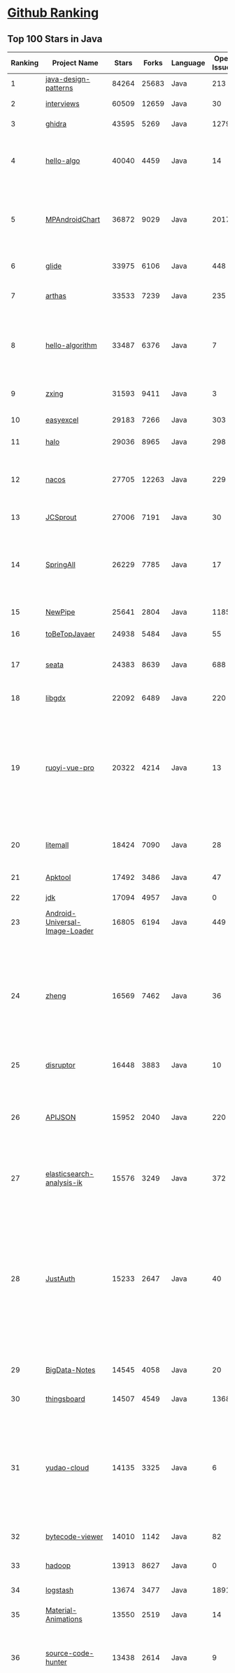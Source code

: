 [Github Ranking](../README.md)
==========

## Top 100 Stars in Java

| Ranking | Project Name | Stars | Forks | Language | Open Issues | Description | Last Commit |
| ------- | ------------ | ----- | ----- | -------- | ----------- | ----------- | ----------- |
| 1 | [java-design-patterns](https://github.com/iluwatar/java-design-patterns) | 84264 | 25683 | Java | 213 | Design patterns implemented in Java | 2023-10-19T11:20:03Z |
| 2 | [interviews](https://github.com/kdn251/interviews) | 60509 | 12659 | Java | 30 | Everything you need to know to get the job. | 2023-08-10T15:27:25Z |
| 3 | [ghidra](https://github.com/NationalSecurityAgency/ghidra) | 43595 | 5269 | Java | 1279 | Ghidra is a software reverse engineering (SRE) framework | 2023-10-19T15:10:48Z |
| 4 | [hello-algo](https://github.com/krahets/hello-algo) | 40040 | 4459 | Java | 14 | 《Hello 算法》：动画图解、一键运行的数据结构与算法教程，支持 Java, C++, Python, Go, JS, TS, C#, Swift, Rust, Dart, Zig 等语言。 | 2023-10-20T02:24:47Z |
| 5 | [MPAndroidChart](https://github.com/PhilJay/MPAndroidChart) | 36872 | 9029 | Java | 2017 | A powerful 🚀 Android chart view / graph view library, supporting line- bar- pie- radar- bubble- and candlestick charts as well as scaling, panning and animations. | 2023-10-17T11:28:12Z |
| 6 | [glide](https://github.com/bumptech/glide) | 33975 | 6106 | Java | 448 | An image loading and caching library for Android focused on smooth scrolling | 2023-10-18T20:38:24Z |
| 7 | [arthas](https://github.com/alibaba/arthas) | 33533 | 7239 | Java | 235 | Alibaba Java Diagnostic Tool Arthas/Alibaba Java诊断利器Arthas | 2023-10-17T12:41:13Z |
| 8 | [hello-algorithm](https://github.com/geekxh/hello-algorithm) | 33487 | 6376 | Java | 7 | 🌍 针对小白的算法训练 \| 包括四部分：①.大厂面经 ②.力扣图解  ③.千本开源电子书 ④.百张技术思维导图（项目花了上百小时，希望可以点 star 支持，🌹感谢~）推荐免费ChatGPT使用网站 | 2023-06-13T04:13:17Z |
| 9 | [zxing](https://github.com/zxing/zxing) | 31593 | 9411 | Java | 3 | ZXing ("Zebra Crossing") barcode scanning library for Java, Android | 2023-10-16T06:41:39Z |
| 10 | [easyexcel](https://github.com/alibaba/easyexcel) | 29183 | 7266 | Java | 303 | 快速、简洁、解决大文件内存溢出的java处理Excel工具 | 2023-10-18T03:07:18Z |
| 11 | [halo](https://github.com/halo-dev/halo) | 29036 | 8965 | Java | 298 | 强大易用的开源建站工具。 | 2023-10-19T08:56:05Z |
| 12 | [nacos](https://github.com/alibaba/nacos) | 27705 | 12263 | Java | 229 | an easy-to-use dynamic service discovery, configuration and service management platform for building cloud native applications. | 2023-10-19T17:17:25Z |
| 13 | [JCSprout](https://github.com/crossoverJie/JCSprout) | 27006 | 7191 | Java | 30 | 👨‍🎓 Java Core Sprout : basic, concurrent, algorithm  | 2022-10-24T12:27:21Z |
| 14 | [SpringAll](https://github.com/wuyouzhuguli/SpringAll) | 26229 | 7785 | Java | 17 | 循序渐进，学习Spring Boot、Spring Boot & Shiro、Spring Batch、Spring Cloud、Spring Cloud Alibaba、Spring Security & Spring Security OAuth2，博客Spring系列源码：https://mrbird.cc | 2023-07-18T20:52:26Z |
| 15 | [NewPipe](https://github.com/TeamNewPipe/NewPipe) | 25641 | 2804 | Java | 1185 | A libre lightweight streaming front-end for Android. | 2023-10-19T09:43:04Z |
| 16 | [toBeTopJavaer](https://github.com/hollischuang/toBeTopJavaer) | 24938 | 5484 | Java | 55 | To Be Top Javaer - Java工程师成神之路 | 2023-07-05T01:59:03Z |
| 17 | [seata](https://github.com/seata/seata) | 24383 | 8639 | Java | 688 | :fire: Seata is an easy-to-use, high-performance, open source distributed transaction solution. | 2023-10-20T02:44:02Z |
| 18 | [libgdx](https://github.com/libgdx/libgdx) | 22092 | 6489 | Java | 220 | Desktop/Android/HTML5/iOS Java game development framework | 2023-10-20T00:31:59Z |
| 19 | [ruoyi-vue-pro](https://github.com/YunaiV/ruoyi-vue-pro) | 20322 | 4214 | Java | 13 | 🔥 官方推荐 🔥 RuoYi-Vue 全新 Pro 版本，优化重构所有功能。基于 Spring Boot + MyBatis Plus + Vue & Element 实现的后台管理系统 + 微信小程序，支持 RBAC 动态权限、数据权限、SaaS 多租户、Flowable 工作流、三方登录、支付、短信、商城等功能。你的 ⭐️ Star ⭐️，是作者生发的动力！ | 2023-10-13T10:31:27Z |
| 20 | [litemall](https://github.com/linlinjava/litemall) | 18424 | 7090 | Java | 28 | 又一个小商城。litemall = Spring Boot后端 + Vue管理员前端 + 微信小程序用户前端 + Vue用户移动端 | 2023-10-16T17:14:38Z |
| 21 | [Apktool](https://github.com/iBotPeaches/Apktool) | 17492 | 3486 | Java | 47 | A tool for reverse engineering Android apk files | 2023-10-16T11:16:06Z |
| 22 | [jdk](https://github.com/openjdk/jdk) | 17094 | 4957 | Java | 0 | JDK main-line development https://openjdk.org/projects/jdk | 2023-10-20T02:25:48Z |
| 23 | [Android-Universal-Image-Loader](https://github.com/nostra13/Android-Universal-Image-Loader) | 16805 | 6194 | Java | 449 | Powerful and flexible library for loading, caching and displaying images on Android. | 2022-01-17T09:48:53Z |
| 24 | [zheng](https://github.com/shuzheng/zheng) | 16569 | 7462 | Java | 36 | 基于Spring+SpringMVC+Mybatis分布式敏捷开发系统架构，提供整套公共微服务服务模块：集中权限管理（单点登录）、内容管理、支付中心、用户管理（支持第三方登录）、微信平台、存储系统、配置中心、日志分析、任务和通知等，支持服务治理、监控和追踪，努力为中小型企业打造全方位J2EE企业级开发解决方案。 | 2022-12-16T09:53:00Z |
| 25 | [disruptor](https://github.com/LMAX-Exchange/disruptor) | 16448 | 3883 | Java | 10 | High Performance Inter-Thread Messaging Library | 2023-10-04T00:19:32Z |
| 26 | [APIJSON](https://github.com/Tencent/APIJSON) | 15952 | 2040 | Java | 220 | 🏆 零代码、全功能、强安全 ORM 库 🚀 后端接口和文档零代码，前端(客户端) 定制返回 JSON 的数据和结构。 🏆 A JSON Transmission Protocol and an ORM Library 🚀  provides APIs and Docs without writing any code. | 2023-10-15T16:08:18Z |
| 27 | [elasticsearch-analysis-ik](https://github.com/medcl/elasticsearch-analysis-ik) | 15576 | 3249 | Java | 372 | The IK Analysis plugin integrates Lucene IK analyzer into elasticsearch, support customized dictionary. | 2023-09-16T01:01:51Z |
| 28 | [JustAuth](https://github.com/justauth/JustAuth) | 15233 | 2647 | Java | 40 | 🏆Gitee 最有价值开源项目 🚀:100: 小而全而美的第三方登录开源组件。目前已支持Github、Gitee、微博、钉钉、百度、Coding、腾讯云开发者平台、OSChina、支付宝、QQ、微信、淘宝、Google、Facebook、抖音、领英、小米、微软、今日头条、Teambition、StackOverflow、Pinterest、人人、华为、企业微信、酷家乐、Gitlab、美团、饿了么、推特、飞书、京东、阿里云、喜马拉雅、Amazon、Slack和 Line 等第三方平台的授权登录。 Login, so easy! | 2023-08-06T10:17:43Z |
| 29 | [BigData-Notes](https://github.com/heibaiying/BigData-Notes) | 14545 | 4058 | Java | 20 | 大数据入门指南  :star: | 2023-09-15T13:10:02Z |
| 30 | [thingsboard](https://github.com/thingsboard/thingsboard) | 14507 | 4549 | Java | 1368 | Open-source IoT Platform - Device management, data collection, processing and visualization. | 2023-10-19T20:02:43Z |
| 31 | [yudao-cloud](https://github.com/YunaiV/yudao-cloud) | 14135 | 3325 | Java | 6 | ruoyi-vue-pro 全新 Cloud 版本，优化重构所有功能。基于 Spring Cloud Alibaba + MyBatis Plus + Vue & Element 实现的后台管理系统 + 用户小程序，支持 RBAC 动态权限、多租户、数据权限、工作流、三方登录、支付、短信、商城等功能。你的 ⭐️ Star ⭐️，是作者生发的动力！ | 2023-10-14T10:06:23Z |
| 32 | [bytecode-viewer](https://github.com/Konloch/bytecode-viewer) | 14010 | 1142 | Java | 82 | A Java 8+ Jar & Android APK Reverse Engineering Suite (Decompiler, Editor, Debugger & More) | 2023-07-21T16:32:23Z |
| 33 | [hadoop](https://github.com/apache/hadoop) | 13913 | 8627 | Java | 0 | Apache Hadoop | 2023-10-19T23:47:30Z |
| 34 | [logstash](https://github.com/elastic/logstash) | 13674 | 3477 | Java | 1891 | Logstash - transport and process your logs, events, or other data | 2023-10-19T17:30:35Z |
| 35 | [Material-Animations](https://github.com/lgvalle/Material-Animations) | 13550 | 2519 | Java | 14 | Android Transition animations explanation with examples. | 2019-04-02T15:42:38Z |
| 36 | [source-code-hunter](https://github.com/doocs/source-code-hunter) | 13438 | 2614 | Java | 9 | 😱 从源码层面，剖析挖掘互联网行业主流技术的底层实现原理，为广大开发者 “提升技术深度” 提供便利。目前开放 Spring 全家桶，Mybatis、Netty、Dubbo 框架，及 Redis、Tomcat 中间件等 | 2023-10-09T01:49:10Z |
| 37 | [deeplearning4j](https://github.com/deeplearning4j/deeplearning4j) | 13196 | 4995 | Java | 615 | Suite of tools for deploying and training deep learning models using the JVM. Highlights include model import for keras, tensorflow, and onnx/pytorch, a modular and tiny c++ library for running math code and a java based math library on top of the core c++ library. Also includes samediff: a pytorch/tensorflow like library for running deep learning using automatic differentiation. | 2023-10-14T23:23:13Z |
| 38 | [dataease](https://github.com/dataease/dataease) | 13094 | 2474 | Java | 202 | 人人可用的开源数据可视化分析工具。 | 2023-10-12T03:01:17Z |
| 39 | [questdb](https://github.com/questdb/questdb) | 12914 | 1009 | Java | 395 | An open source time-series database for fast ingest and SQL queries | 2023-10-20T00:56:33Z |
| 40 | [PictureSelector](https://github.com/LuckSiege/PictureSelector) | 12768 | 2940 | Java | 395 | Picture Selector Library for Android or 图片选择器 | 2023-10-16T08:05:36Z |
| 41 | [piggymetrics](https://github.com/sqshq/piggymetrics) | 12649 | 5965 | Java | 0 | Microservice Architecture with Spring Boot, Spring Cloud and Docker | 2023-10-19T00:46:21Z |
| 42 | [greenDAO](https://github.com/greenrobot/greenDAO) | 12591 | 2995 | Java | 194 | greenDAO is a light & fast ORM solution for Android that maps objects to SQLite databases. | 2021-11-04T06:43:48Z |
| 43 | [banner](https://github.com/youth5201314/banner) | 12519 | 2431 | Java | 251 | 🔥🔥🔥Banner 2.0 来了！Android广告图片轮播控件，内部基于ViewPager2实现，Indicator和UI都可以自定义。 | 2022-11-20T10:52:25Z |
| 44 | [quarkus](https://github.com/quarkusio/quarkus) | 12399 | 2379 | Java | 2199 | Quarkus: Supersonic Subatomic Java.  | 2023-10-19T23:42:32Z |
| 45 | [mall-learning](https://github.com/macrozheng/mall-learning) | 12393 | 8293 | Java | 17 | mall学习教程，架构、业务、技术要点全方位解析。mall项目（50k+star）是一套电商系统，使用现阶段主流技术实现。涵盖了SpringBoot 2.3.0、MyBatis 3.4.6、Elasticsearch 7.6.2、RabbitMQ 3.7.15、Redis 5.0、MongoDB 4.2.5、Mysql5.7等技术，采用Docker容器化部署。 | 2023-09-19T06:13:50Z |
| 46 | [guice](https://github.com/google/guice) | 12179 | 1656 | Java | 306 | Guice (pronounced 'juice') is a lightweight dependency injection framework for Java 8 and above, brought to you by Google. | 2023-10-17T23:39:37Z |
| 47 | [VasSonic](https://github.com/Tencent/VasSonic) | 11727 | 1622 | Java | 42 | VasSonic is a lightweight and high-performance Hybrid framework developed by tencent VAS team, which is intended to speed up the first screen of websites working on Android and iOS platform.  | 2023-04-07T11:37:52Z |
| 48 | [mit-deep-learning-book-pdf](https://github.com/janishar/mit-deep-learning-book-pdf) | 11592 | 2535 | Java | 10 | MIT Deep Learning Book in PDF format (complete and parts) by Ian Goodfellow, Yoshua Bengio and Aaron Courville | 2023-10-09T08:55:12Z |
| 49 | [dex2jar](https://github.com/pxb1988/dex2jar) | 11302 | 2060 | Java | 378 | Tools to work with android .dex and java .class files | 2023-10-03T21:28:52Z |
| 50 | [fullstack-tutorial](https://github.com/frank-lam/fullstack-tutorial) | 11296 | 2447 | Java | 18 | 🚀 fullstack tutorial 2022，后台技术栈/架构师之路/全栈开发社区，春招/秋招/校招/面试 | 2022-12-02T03:33:19Z |
| 51 | [ruoyi-vue-pro](https://github.com/YunaiV/ruoyi-vue-pro) | 20322 | 4214 | Java | 13 | 🔥 官方推荐 🔥 RuoYi-Vue 全新 Pro 版本，优化重构所有功能。基于 Spring Boot + MyBatis Plus + Vue & Element 实现的后台管理系统 + 微信小程序，支持 RBAC 动态权限、数据权限、SaaS 多租户、Flowable 工作流、三方登录、支付、短信、商城等功能。你的 ⭐️ Star ⭐️，是作者生发的动力！ | 2023-10-13T10:31:27Z |
| 52 | [rocketmq](https://github.com/apache/rocketmq) | 19899 | 11311 | Java | 345 | Apache RocketMQ is a cloud native messaging and streaming platform, making it simple to build event-driven applications. | 2023-10-20T02:34:29Z |
| 53 | [Mindustry](https://github.com/Anuken/Mindustry) | 19307 | 2661 | Java | 0 | The automation tower defense RTS | 2023-10-20T02:02:43Z |
| 54 | [graal](https://github.com/oracle/graal) | 19128 | 1565 | Java | 905 | GraalVM: Run Programs Faster Anywhere :rocket: | 2023-10-19T20:55:36Z |
| 55 | [mybatis-3](https://github.com/mybatis/mybatis-3) | 18987 | 12554 | Java | 134 | MyBatis SQL mapper framework for Java | 2023-10-19T09:09:54Z |
| 56 | [shardingsphere](https://github.com/apache/shardingsphere) | 18894 | 6551 | Java | 1138 | Distributed SQL transaction & query engine for data sharding, scaling, encryption, and more - on any database. | 2023-10-20T02:51:43Z |
| 57 | [HikariCP](https://github.com/brettwooldridge/HikariCP) | 18775 | 2853 | Java | 442 | 光 HikariCP・A solid, high-performance, JDBC connection pool at last. | 2023-10-14T09:24:57Z |
| 58 | [PhotoView](https://github.com/Baseflow/PhotoView) | 18622 | 3942 | Java | 194 | Implementation of ImageView for Android that supports zooming, by various touch gestures. | 2022-03-25T09:53:49Z |
| 59 | [litemall](https://github.com/linlinjava/litemall) | 18424 | 7090 | Java | 28 | 又一个小商城。litemall = Spring Boot后端 + Vue管理员前端 + 微信小程序用户前端 + Vue用户移动端 | 2023-10-16T17:14:38Z |
| 60 | [cat](https://github.com/dianping/cat) | 18133 | 5381 | Java | 154 | CAT 作为服务端项目基础组件，提供了 Java, C/C++, Node.js, Python, Go 等多语言客户端，已经在美团点评的基础架构中间件框架（MVC框架，RPC框架，数据库框架，缓存框架等，消息队列，配置系统等）深度集成，为美团点评各业务线提供系统丰富的性能指标、健康状况、实时告警等。 | 2023-10-14T23:06:06Z |
| 61 | [keycloak](https://github.com/keycloak/keycloak) | 17740 | 5777 | Java | 1854 | Open Source Identity and Access Management For Modern Applications and Services | 2023-10-20T00:57:02Z |
| 62 | [Apktool](https://github.com/iBotPeaches/Apktool) | 17492 | 3486 | Java | 47 | A tool for reverse engineering Android apk files | 2023-10-16T11:16:06Z |
| 63 | [jdk](https://github.com/openjdk/jdk) | 17094 | 4957 | Java | 0 | JDK main-line development https://openjdk.org/projects/jdk | 2023-10-20T02:25:48Z |
| 64 | [tinker](https://github.com/Tencent/tinker) | 16901 | 3346 | Java | 497 | Tinker is a hot-fix solution library for Android, it supports dex, library and resources update without reinstall apk. | 2023-10-09T02:52:54Z |
| 65 | [Android-Universal-Image-Loader](https://github.com/nostra13/Android-Universal-Image-Loader) | 16805 | 6194 | Java | 449 | Powerful and flexible library for loading, caching and displaying images on Android. | 2022-01-17T09:48:53Z |
| 66 | [zheng](https://github.com/shuzheng/zheng) | 16569 | 7462 | Java | 36 | 基于Spring+SpringMVC+Mybatis分布式敏捷开发系统架构，提供整套公共微服务服务模块：集中权限管理（单点登录）、内容管理、支付中心、用户管理（支持第三方登录）、微信平台、存储系统、配置中心、日志分析、任务和通知等，支持服务治理、监控和追踪，努力为中小型企业打造全方位J2EE企业级开发解决方案。 | 2022-12-16T09:53:00Z |
| 67 | [disruptor](https://github.com/LMAX-Exchange/disruptor) | 16448 | 3883 | Java | 10 | High Performance Inter-Thread Messaging Library | 2023-10-04T00:19:32Z |
| 68 | [APIJSON](https://github.com/Tencent/APIJSON) | 15952 | 2040 | Java | 220 | 🏆 零代码、全功能、强安全 ORM 库 🚀 后端接口和文档零代码，前端(客户端) 定制返回 JSON 的数据和结构。 🏆 A JSON Transmission Protocol and an ORM Library 🚀  provides APIs and Docs without writing any code. | 2023-10-15T16:08:18Z |
| 69 | [elasticsearch-analysis-ik](https://github.com/medcl/elasticsearch-analysis-ik) | 15576 | 3249 | Java | 372 | The IK Analysis plugin integrates Lucene IK analyzer into elasticsearch, support customized dictionary. | 2023-09-16T01:01:51Z |
| 70 | [antlr4](https://github.com/antlr/antlr4) | 15414 | 3152 | Java | 740 | ANTLR (ANother Tool for Language Recognition) is a powerful parser generator for reading, processing, executing, or translating structured text or binary files. | 2023-10-17T17:40:27Z |
| 71 | [Android-CleanArchitecture](https://github.com/android10/Android-CleanArchitecture) | 15391 | 3374 | Java | 126 | This is a sample app that is part of a series of blog posts I have written about how to architect an android application using Uncle Bob's clean architecture approach. | 2023-04-28T06:54:52Z |
| 72 | [SpringBoot-Learning](https://github.com/dyc87112/SpringBoot-Learning) | 15382 | 4900 | Java | 35 | 《Spring Boot基础教程》，2.x版本持续连载中！点击下方链接直达教程目录！ | 2023-09-12T21:46:08Z |
| 73 | [JustAuth](https://github.com/justauth/JustAuth) | 15233 | 2647 | Java | 40 | 🏆Gitee 最有价值开源项目 🚀:100: 小而全而美的第三方登录开源组件。目前已支持Github、Gitee、微博、钉钉、百度、Coding、腾讯云开发者平台、OSChina、支付宝、QQ、微信、淘宝、Google、Facebook、抖音、领英、小米、微软、今日头条、Teambition、StackOverflow、Pinterest、人人、华为、企业微信、酷家乐、Gitlab、美团、饿了么、推特、飞书、京东、阿里云、喜马拉雅、Amazon、Slack和 Line 等第三方平台的授权登录。 Login, so easy! | 2023-08-06T10:17:43Z |
| 74 | [presto](https://github.com/prestodb/presto) | 15153 | 5185 | Java | 1331 | The official home of the Presto distributed SQL query engine for big data | 2023-10-20T02:45:46Z |
| 75 | [mybatis-plus](https://github.com/baomidou/mybatis-plus) | 15150 | 4109 | Java | 32 | An powerful enhanced toolkit of MyBatis for simplify development | 2023-10-17T04:26:13Z |
| 76 | [BigData-Notes](https://github.com/heibaiying/BigData-Notes) | 14545 | 4058 | Java | 20 | 大数据入门指南  :star: | 2023-09-15T13:10:02Z |
| 77 | [thingsboard](https://github.com/thingsboard/thingsboard) | 14507 | 4549 | Java | 1368 | Open-source IoT Platform - Device management, data collection, processing and visualization. | 2023-10-19T20:02:43Z |
| 78 | [caffeine](https://github.com/ben-manes/caffeine) | 14360 | 1559 | Java | 1 | A high performance caching library for Java | 2023-10-20T02:29:11Z |
| 79 | [ARouter](https://github.com/alibaba/ARouter) | 14300 | 2590 | Java | 109 | 💪 A framework for assisting in the renovation of Android componentization (帮助 Android App 进行组件化改造的路由框架) | 2023-09-11T06:07:41Z |
| 80 | [DataX](https://github.com/alibaba/DataX) | 14268 | 5069 | Java | 915 | DataX是阿里云DataWorks数据集成的开源版本。 | 2023-10-17T03:12:14Z |
| 81 | [yudao-cloud](https://github.com/YunaiV/yudao-cloud) | 14135 | 3325 | Java | 6 | ruoyi-vue-pro 全新 Cloud 版本，优化重构所有功能。基于 Spring Cloud Alibaba + MyBatis Plus + Vue & Element 实现的后台管理系统 + 用户小程序，支持 RBAC 动态权限、多租户、数据权限、工作流、三方登录、支付、短信、商城等功能。你的 ⭐️ Star ⭐️，是作者生发的动力！ | 2023-10-14T10:06:23Z |
| 82 | [Sa-Token](https://github.com/dromara/Sa-Token) | 14063 | 2387 | Java | 1 | 这可能是史上功能最全的Java权限认证框架！目前已集成——登录认证、权限认证、分布式Session会话、微服务网关鉴权、单点登录、OAuth2.0、踢人下线、Redis集成、前后台分离、记住我模式、模拟他人账号、临时身份切换、账号封禁、多账号认证体系、注解式鉴权、路由拦截式鉴权、花式token生成、自动续签、同端互斥登录、会话治理、密码加密、jwt集成、Spring集成、WebFlux集成... | 2023-10-18T05:28:04Z |
| 83 | [bytecode-viewer](https://github.com/Konloch/bytecode-viewer) | 14010 | 1142 | Java | 82 | A Java 8+ Jar & Android APK Reverse Engineering Suite (Decompiler, Editor, Debugger & More) | 2023-07-21T16:32:23Z |
| 84 | [hadoop](https://github.com/apache/hadoop) | 13913 | 8627 | Java | 0 | Apache Hadoop | 2023-10-19T23:47:30Z |
| 85 | [flink-learning](https://github.com/zhisheng17/flink-learning) | 13865 | 3808 | Java | 0 | flink learning blog. http://www.54tianzhisheng.cn/  含 Flink 入门、概念、原理、实战、性能调优、源码解析等内容。涉及 Flink Connector、Metrics、Library、DataStream API、Table API & SQL 等内容的学习案例，还有 Flink 落地应用的大型项目案例（PVUV、日志存储、百亿数据实时去重、监控告警）分享。欢迎大家支持我的专栏《大数据实时计算引擎 Flink 实战与性能优化》 | 2023-09-15T13:10:12Z |
| 86 | [vert.x](https://github.com/eclipse-vertx/vert.x) | 13803 | 2031 | Java | 203 | Vert.x is a tool-kit for building reactive applications on the JVM | 2023-10-18T13:15:20Z |
| 87 | [Arduino](https://github.com/arduino/Arduino) | 13771 | 7100 | Java | 654 | Arduino IDE 1.x | 2023-08-27T17:44:51Z |
| 88 | [DSA-Bootcamp-Java](https://github.com/kunal-kushwaha/DSA-Bootcamp-Java) | 13688 | 9047 | Java | 109 | This repository consists of the code samples, assignments, and notes for the Java data structures & algorithms + interview preparation bootcamp of WeMakeDevs. | 2023-10-19T10:36:24Z |
| 89 | [logstash](https://github.com/elastic/logstash) | 13674 | 3477 | Java | 1891 | Logstash - transport and process your logs, events, or other data | 2023-10-19T17:30:35Z |
| 90 | [Material-Animations](https://github.com/lgvalle/Material-Animations) | 13550 | 2519 | Java | 14 | Android Transition animations explanation with examples. | 2019-04-02T15:42:38Z |
| 91 | [source-code-hunter](https://github.com/doocs/source-code-hunter) | 13438 | 2614 | Java | 9 | 😱 从源码层面，剖析挖掘互联网行业主流技术的底层实现原理，为广大开发者 “提升技术深度” 提供便利。目前开放 Spring 全家桶，Mybatis、Netty、Dubbo 框架，及 Redis、Tomcat 中间件等 | 2023-10-09T01:49:10Z |
| 92 | [Luban](https://github.com/Curzibn/Luban) | 13385 | 2242 | Java | 146 | Luban(鲁班)—Image compression with efficiency very close to WeChat Moments/可能是最接近微信朋友圈的图片压缩算法 | 2021-11-06T13:32:29Z |
| 93 | [Android-PickerView](https://github.com/Bigkoo/Android-PickerView) | 13340 | 3438 | Java | 415 | This is a picker view for android , support linkage effect, timepicker and optionspicker.（时间选择器、省市区三级联动） | 2022-12-30T03:36:03Z |
| 94 | [deeplearning4j](https://github.com/deeplearning4j/deeplearning4j) | 13196 | 4995 | Java | 615 | Suite of tools for deploying and training deep learning models using the JVM. Highlights include model import for keras, tensorflow, and onnx/pytorch, a modular and tiny c++ library for running math code and a java based math library on top of the core c++ library. Also includes samediff: a pytorch/tensorflow like library for running deep learning using automatic differentiation. | 2023-10-14T23:23:13Z |
| 95 | [dataease](https://github.com/dataease/dataease) | 13094 | 2474 | Java | 202 | 人人可用的开源数据可视化分析工具。 | 2023-10-12T03:01:17Z |
| 96 | [jib](https://github.com/GoogleContainerTools/jib) | 13030 | 1459 | Java | 140 | 🏗 Build container images for your Java applications. | 2023-10-20T01:06:05Z |
| 97 | [pinpoint](https://github.com/pinpoint-apm/pinpoint) | 13019 | 3753 | Java | 365 | APM, (Application Performance Management) tool for large-scale distributed systems.  | 2023-10-20T02:14:44Z |
| 98 | [questdb](https://github.com/questdb/questdb) | 12914 | 1009 | Java | 395 | An open source time-series database for fast ingest and SQL queries | 2023-10-20T00:56:33Z |
| 99 | [zuul](https://github.com/Netflix/zuul) | 12907 | 2323 | Java | 241 | Zuul is a gateway service that provides dynamic routing, monitoring, resiliency, security, and more. | 2023-10-19T15:48:36Z |
| 100 | [PictureSelector](https://github.com/LuckSiege/PictureSelector) | 12768 | 2940 | Java | 395 | Picture Selector Library for Android or 图片选择器 | 2023-10-16T08:05:36Z |

